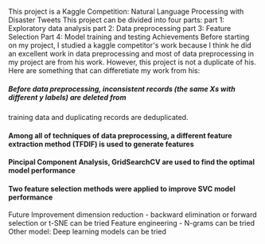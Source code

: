 This project is a Kaggle Competition: Natural Language Processing with Disaster Tweets
This project can be divided into four parts:
part 1: Exploratory data analysis
part 2: Data preprocessing
part 3: Feature Selection
Part 4: Model training and testing
Achievements
Before starting on my project, I studied a kaggle competitor's work because I think he did an excellent work in data preprocessing and most of data preprocessing in my project are from his work. However, this project is not a duplicate of his. Here are something that can differetiate my work from his:
##### Before data preprocessing, inconsistent records (the same Xs with different y labels) are deleted from  
training data and duplicating  records are deduplicated.
#### Among all of techniques of data preprocessing, a different feature extraction method (TFDIF) is used to generate features
#### Pincipal Component Analysis, GridSearchCV are used to find the optimal model performance
#### Two feature selection methods were applied to improve SVC model performance
Future Improvement
dimension reduction - backward elimination or forward selection or t-SNE can be tried
Feature engineering - N-grams can be tried
Other model: Deep learning models can be tried
